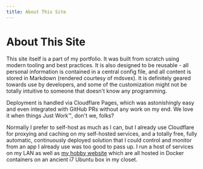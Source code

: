 ```yaml
---
title: About This Site
---
```


# About This Site

This site itself is a part of my portfolio. It was built from scratch using modern tooling and best practices. It is also designed to be reusable - all personal information is contained in a central config file, and all content is stored in Markdown (rendered courtesy of mdsvex). It is definitely geared towards use by developers, and some of the customization might not be totally intuitive to someone that doesn't know any programming.

Deployment is handled via Cloudflare Pages, which was astonishingly easy and even integrated with GitHub PRs without any work on my end. We love it when things Just Work™️, don't we, folks?

Normally I prefer to self-host as much as I can, but I already use Cloudflare for proxying and caching on my self-hosted services, and a totally free, fully automatic, continuously deployed solution that I could control and monitor from an app I already use was too good to pass up. I run a host of services on my LAN as well as [my hobby website](https://queenkjuul.com) which are all hosted in Docker containers on an ancient i7 Ubuntu box in my closet.
